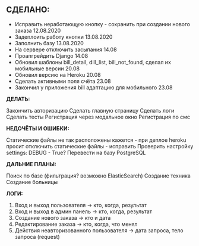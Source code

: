 **СДЕЛАНО:**
--------------------------
+ Исправить неработающую кнопку - сохранить при создании нового заказа 12.08.2020
+ Задеплоить работу кнопки 13.08.2020
+ Заполнить базу 13.08.2020
+ На сервере отключить засыпания 14.08
+ Проапгрейдить Django 14.08
+ Обновил шаблоны bill_detail, dill_list, bill_not_found, сделал их мобильные версии 20.08
+ Обновил версию на Heroku 20.08
+ Сделать активными поля счёта 23.08
+ Закончил у приложения bill адаптацию для мобильного 23.08


**ДЕЛАТЬ:**

Закончить авторизацию
Сделать главную страницу
Сделать логи
Сделать тесты
Регистрация через модальное окно
Регистрация по смс


**НЕДОЧЁТЫ И ОШИБКИ:**

Статические файлы не так расположены кажется - при деплое heroku просит отключить статические файлы - исправить
Проверить настройку settings: DEBUG - True?
Перевести на базу PostgreSQL


**ДАЛЬНИЕ ПЛАНЫ:**

Поиск по базе (фильтрация? возможно ElasticSearch)
Создание техника
Создание больницы


**ЛОГИ:**
1. Вход и выход пользователя -> кто, когда, результат
2. Вход и выход в админ панель -> кто, когда, результат
3. Создание нового заказа -> кто и дата
4. Редактирование заказа -> кто, когда, что менял
5. Действия неавторизованного пользователя -> дата запроса, тело запроса (request)
